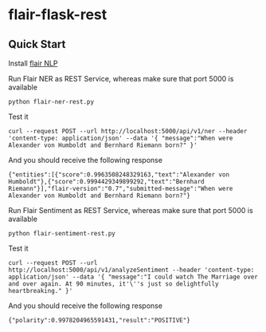 # flair-flask-rest

## Quick Start

Install [flair NLP](https://github.com/flairNLP/flair)

Run Flair NER as REST Service, whereas make sure that port 5000 is available

```
python flair-ner-rest.py
```

Test it

```
curl --request POST --url http://localhost:5000/api/v1/ner --header 'content-type: application/json' --data '{ "message":"When were Alexander von Humboldt and Bernhard Riemann born?" }'
```

And you should receive the following response

```
{"entities":[{"score":0.9963508248329163,"text":"Alexander von Humboldt"},{"score":0.9994429349899292,"text":"Bernhard Riemann"}],"flair-version":"0.7","submitted-message":"When were Alexander von Humboldt and Bernhard Riemann born?"}
```

Run Flair Sentiment as REST Service, whereas make sure that port 5000 is available

```
python flair-sentiment-rest.py
```

Test it

```
curl --request POST --url http://localhost:5000/api/v1/analyzeSentiment --header 'content-type: application/json' --data '{ "message":"I could watch The Marriage over and over again. At 90 minutes, it'\''s just so delightfully heartbreaking." }'
```

And you should receive the following response

```
{"polarity":0.9978204965591431,"result":"POSITIVE"}
```
